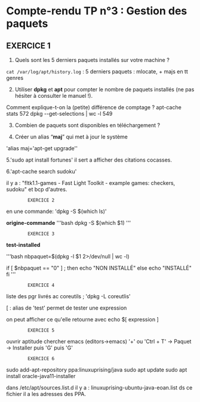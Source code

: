 # Compte-rendu TP n°3 : Gestion des paquets
		
## EXERCICE 1

1. Quels sont les 5 derniers paquets installés sur votre machine ?

``cat /var/log/apt/history.log`` : 5 derniers paquets : mlocate, + majs en tt genres

2. Utiliser **dpkg** et **apt** pour compter le nombre de paquets installés (ne pas hésiter à consulter le manuel !).

Comment explique-t-on la (petite) différence de comptage ?
apt-cache stats               572
dpkg --get-selections | wc -l    549

3. Combien de paquets sont disponibles en téléchargement ?


4. Créer un alias “**maj**” qui met à jour le système

'alias maj='apt-get upgrade''

5.'sudo apt install fortunes'
il sert a afficher des citations cocasses.

6.'apt-cache search sudoku'

il y a : "fltk1.1-games - Fast Light Toolkit - example games: checkers, sudoku" et bcp d'autres.



			EXERCICE 2

en une commande: 'dpkg -S $(which ls)'


**origine-commande**
'''bash
dpkg -S $(which $1)
'''

			EXERCICE 3
**test-installed**

'''bash
nbpaquet=$(dpkg -l $1 2>/dev/null | wc -l)

if [ $nbpaquet == "0" ] ; then
	echo "NON INSTALLÉ"
else
	echo "INSTALLÉ"
fi
'''

			EXERCICE 4

liste des pgr livrés ac coreutils ; 'dpkg -L coreutlis'

[ : alias de 'test' permet de tester une expression

on peut afficher ce qu'elle retourne avec echo $[ expression ]

			EXERCICE 5

ouvrir aptitude
chercher emacs (editors->emacs)
'+' ou 'Ctrl + T' -> Paquet -> Installer puis 'G' puis 'G'

			EXERCICE 6

sudo add-apt-repository ppa:linuxuprising/java
sudo apt update
sudo apt install oracle-java11-installer

dans /etc/apt/sources.list.d il y a : linuxuprising-ubuntu-java-eoan.list ds ce fichier il a les adresses des PPA.
